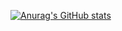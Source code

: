 [![Anurag's GitHub stats](https://github-readme-stats.vercel.app/api?username=slayywrld)](https://github.com/anuraghazra/github-readme-stats&show_icons=true)
